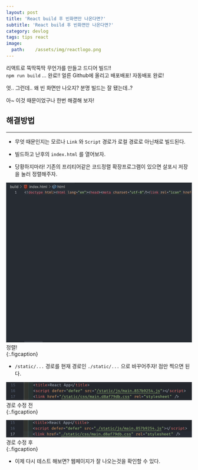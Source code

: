 ```yaml
---
layout: post
title: 'React build 후 빈화면만 나온다면?'
subtitle: 'React build 후 빈화면만 나온다면?'
category: devlog
tags: tips react
image:
  path:    /assets/img/reactlogo.png
---
```


리액트로 뚝딱뚝딱 무언가를 만들고 드디어 빌드!!  
`npm run build` ... 완료!! 얼른 Github에 올리고 배포배포! 자동배포 완료!  

엇.. 그런데.. 왜 빈 화면만 나오지? 분명 빌드는 잘 됐는데..?  

아~ 이것 때문이었구나 한번 해결해 보자!  

<!-- more -->

## 해결방법  
---  

* 무엇 때문인지는 모르나 `Link` 와 `Script` 경로가 로컬 경로로 아닌채로 빌드된다.  

* 빌드하고 난후의 `index.html` 를 열어보자.  

* 당황하지마라! 기존의 프리티어같은 코드정렬 확장프로그램이 있으면 살포시 저장을 눌러 정렬해주자.  

![index](../../../assets/img/tips/../til/2022-03-14/2022-03-14-01.gif)
정렬!  
{:.figcaption}  

* `/static/...` 경로를 현재 경로인 `./static/...` 으로 바꾸어주자! 점만 찍으면 된다.  

![경로수정전](../../../assets/img/tips/../til/2022-03-14/2022-03-14-02.png)
경로 수정 전  
{:.figcaption}  

![경로수정전](../../../assets/img/tips/../til/2022-03-14/2022-03-14-03.png)
경로 수정 후  
{:.figcaption}  

* 이제 다시 테스트 해보면? 웹페이지가 잘 나오는것을 확인할 수 있다. 
